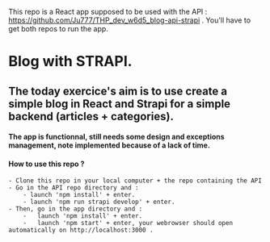 This repo is a React app supposed to be used with the API : https://github.com/Ju777/THP_dev_w6d5_blog-api-strapi .
You'll have to get both repos to run the app.

# Blog with STRAPI.

## The today exercice's aim is to use create a simple blog in React and Strapi for a simple backend (articles + categories).
#### The app is functionnal, still needs some design and exceptions management, note implemented because of a lack of time.

#### How to use this repo ?
    - Clone this repo in your local computer + the repo containing the API
    - Go in the API repo directory and :
        - launch 'npm install' + enter.
        - launch 'npm run strapi develop' + enter.
    - Then, go in the app directory and :
        -   launch 'npm install' + enter.
        -   launch 'npm start' + enter, your webrowser should open automatically on http://localhost:3000 .